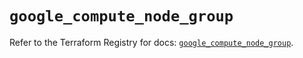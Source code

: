 # `google_compute_node_group`

Refer to the Terraform Registry for docs: [`google_compute_node_group`](https://registry.terraform.io/providers/hashicorp/google/6.8.0/docs/resources/compute_node_group).
